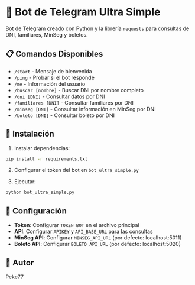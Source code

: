 # 🤖 Bot de Telegram Ultra Simple

Bot de Telegram creado con Python y la librería `requests` para consultas de DNI, familiares, MinSeg y boletos.

## 📋 Comandos Disponibles

- `/start` - Mensaje de bienvenida
- `/ping` - Probar si el bot responde
- `/me` - Información del usuario
- `/buscar [nombre]` - Buscar DNI por nombre completo
- `/dni [DNI]` - Consultar datos por DNI
- `/familiares [DNI]` - Consultar familiares por DNI
- `/minseg [DNI]` - Consultar información en MinSeg por DNI
- `/boleto [DNI]` - Consultar boleto por DNI

## 🚀 Instalación

1. Instalar dependencias:
```bash
pip install -r requirements.txt
```

2. Configurar el token del bot en `bot_ultra_simple.py`

3. Ejecutar:
```bash
python bot_ultra_simple.py
```

## 🔧 Configuración

- **Token**: Configurar `TOKEN_BOT` en el archivo principal
- **API**: Configurar `APIKEY` y `API_BASE_URL` para las consultas
- **MinSeg API**: Configurar `MINSEG_API_URL` (por defecto: localhost:5011)
- **Boleto API**: Configurar `BOLETO_API_URL` (por defecto: localhost:5020)

## 📝 Autor

Peke77 